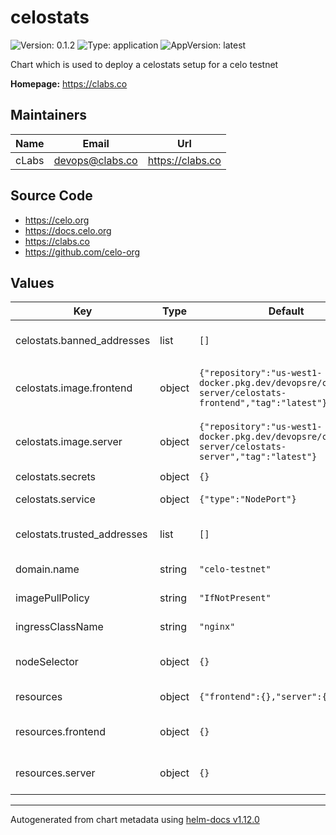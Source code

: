 # celostats

![Version: 0.1.2](https://img.shields.io/badge/Version-0.1.2-informational?style=flat-square) ![Type: application](https://img.shields.io/badge/Type-application-informational?style=flat-square) ![AppVersion: latest](https://img.shields.io/badge/AppVersion-latest-informational?style=flat-square)

Chart which is used to deploy a celostats setup for a celo testnet

**Homepage:** <https://clabs.co>

## Maintainers

| Name | Email | Url |
| ---- | ------ | --- |
| cLabs | <devops@clabs.co> | <https://clabs.co> |

## Source Code

* <https://celo.org>
* <https://docs.celo.org>
* <https://clabs.co>
* <https://github.com/celo-org>

## Values

| Key | Type | Default | Description |
|-----|------|---------|-------------|
| celostats.banned_addresses | list | `[]` | Banned addresses list |
| celostats.image.frontend | object | `{"repository":"us-west1-docker.pkg.dev/devopsre/celostats-server/celostats-frontend","tag":"latest"}` | Celostat-frontend image and tag |
| celostats.image.server | object | `{"repository":"us-west1-docker.pkg.dev/devopsre/celostats-server/celostats-server","tag":"latest"}` | Celostat-server image and tag |
| celostats.secrets | object | `{}` |  |
| celostats.service | object | `{"type":"NodePort"}` | Service type |
| celostats.trusted_addresses | list | `[]` | Trusted addresses list |
| domain.name | string | `"celo-testnet"` | Domain name |
| imagePullPolicy | string | `"IfNotPresent"` | Image pullpolicy |
| ingressClassName | string | `"nginx"` | Ingress Class name |
| nodeSelector | object | `{}` | Kubernetes node selector |
| resources | object | `{"frontend":{},"server":{}}` | Container resources |
| resources.frontend | object | `{}` | Frontend container resources |
| resources.server | object | `{}` | Server container resources |

----------------------------------------------
Autogenerated from chart metadata using [helm-docs v1.12.0](https://github.com/norwoodj/helm-docs/releases/v1.12.0)
